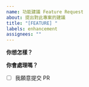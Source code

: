 ```yaml
---
name: 功能建議 Feature Request
about: 提出對此專案的建議
title: "[FEATURE] "
labels: enhancement
assignees: ""
---
```


**你想怎樣？**

**你會處理嗎？**

- [ ] 我願意提交 PR
